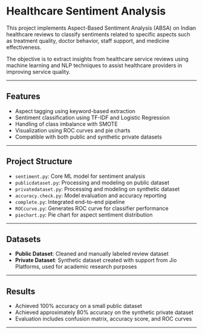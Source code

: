 # Healthcare Sentiment Analysis

This project implements Aspect-Based Sentiment Analysis (ABSA) on Indian healthcare reviews to classify sentiments related to specific aspects such as treatment quality, doctor behavior, staff support, and medicine effectiveness.

The objective is to extract insights from healthcare service reviews using machine learning and NLP techniques to assist healthcare providers in improving service quality.

---

## Features

- Aspect tagging using keyword-based extraction
- Sentiment classification using TF-IDF and Logistic Regression
- Handling of class imbalance with SMOTE
- Visualization using ROC curves and pie charts
- Compatible with both public and synthetic private datasets

---

## Project Structure

- `sentiment.py`: Core ML model for sentiment analysis
- `publicdataset.py`: Processing and modeling on public dataset
- `privatedataset.py`: Processing and modeling on synthetic dataset
- `accuracy.check.py`: Model evaluation and accuracy reporting
- `complete.py`: Integrated end-to-end pipeline
- `ROCcurve.py`: Generates ROC curve for classifier performance
- `piechart.py`: Pie chart for aspect sentiment distribution

---

## Datasets

- **Public Dataset**: Cleaned and manually labeled review dataset
- **Private Dataset**: Synthetic dataset created with support from Jio Platforms, used for academic research purposes

---

## Results

- Achieved 100% accuracy on a small public dataset
- Achieved approximately 80% accuracy on the synthetic private dataset
- Evaluation includes confusion matrix, accuracy score, and ROC curves

---

